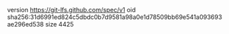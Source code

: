 version https://git-lfs.github.com/spec/v1
oid sha256:31d6991ed824c5dbdc0b7d9581a98a0e1d78509bb69e541a093693ae296ed538
size 4425
